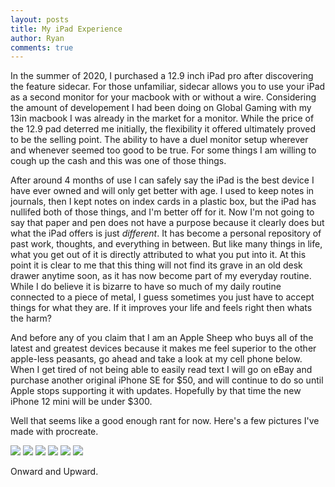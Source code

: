 ```yaml
---
layout: posts
title: My iPad Experience
author: Ryan
comments: true
---
```

In the summer of 2020, I purchased a 12.9 inch iPad pro after discovering the feature sidecar. For those unfamiliar, sidecar allows you to use your iPad as a second monitor for your macbook with or without a wire. Considering the amount of developement I had been doing on Global Gaming with my 13in macbook I was already in the market for a monitor. While the price of the 12.9 pad deterred me initially, the flexibility it offered ultimately proved to be the selling point. The ability to have a duel monitor setup wherever and whenever seemed too good to be true. For some things I am willing to cough up the cash and this was one of those things. 

After around 4 months of use I can safely say the iPad is the best device I have ever owned and will only get better with age. I used to keep notes in journals, then I kept notes on index cards in a plastic box, but the iPad has nullifed both of those things, and I'm better off for it. Now I'm not going to say that paper and pen does not have a purpose because it clearly does but what the iPad offers is just *different*. It has become a personal repository of past work, thoughts, and everything in between. But like many things in life, what you get out of it is directly attributed to what you put into it. At this point it is clear to me that this thing will not find its grave in an old desk drawer anytime soon, as it has now become part of my everyday routine. While I do believe it is bizarre to have so much of my daily routine connected to a piece of metal, I guess sometimes you just have to accept things for what they are. If it improves your life and feels right then whats the harm?

 And before any of you claim that I am an Apple Sheep who buys all of the latest and greatest devices because it makes me feel superior to the other apple-less peasants, go ahead and take a look at my cell phone below. When I get tired of not being able to easily read text I will go on eBay and purchase another original iPhone SE for $50, and will continue to do so until Apple stops supporting it with updates. Hopefully by that time the new iPhone 12 mini will be under $300.

Well that seems like a good enough rant for now. Here's a few pictures I've made with procreate.

<img src="https://lh3.googleusercontent.com/eWNEpzTRzFRlg5rZokafTO6v5WajKJaXJe0kK5h6tQV6HhCo2Kq9rA-ULjml59IiJuzBU8M8BlxhylNREgNSvJWJp0MWwye-0ZXd_benZ37ZM4jLE_UxoJ09Sa3N-aVgm6SdFzG4=w300" />
<img src="https://lh3.googleusercontent.com/4ewl5I63ddw6obBBMAPB6v9b0GnkDsA3ScHMfTU_WMj37L7FnK1ujoxtycijKTmsohBuiSSMX6xHw-laHMM2gd9VmscZh89xnv7PhIX6Syr4qef2oGu6KRtKYpDMekNzZwBnxens=w300"/>
<img src="https://lh3.googleusercontent.com/l411T2F8SAKX9tathC-8xX0votgPfconEWnix7MuyNvEBOfeRHkWsRBMvelgtpVzidyqDokc6PCsbC_o_rQC3iKFVMUTa2gNsEXGpgoD5Q6KMNtNpTWj19LJmjvxlrcT0_aRaoJL=w300"/>
<img src="https://lh3.googleusercontent.com/4cYfavsGQQWSk1jBfwYMii9MrfBaT2uIRtvSZ_0xOj0jeli1ZDjIbn-xpzj4L6TWBNk6XwpdqZLjXZBJLJdSr5o9roVy0KsXvTevVqgmdrXgTPFw6fXUkkfMPc523faB2F5LDuH4=w300"/>
<img src="https://lh3.googleusercontent.com/lg_MPpguf8w9yEGgDkVSXt8NWOVgmqmU9ihbBWRKl1vwalfOsAaz_EjunbLZz9KR7r9tDiITLa0HgMaj5LsqtOoVy8gN3UnjalAQYiNkzCvIAF3IT-A8DrbnT9WlKlp-7-gK2Bgg=w300"/>
<img src="https://lh3.googleusercontent.com/mBfSm0LVqPu7lID3qT6U9Z8nJdzQn3nb6zxGsqqbQtJXcu86r4S2XdQO_upYwLxIsjfwPJ4ty0bFaLzVdWbmoJSYGN_lvsZg5rl1nBs_dRU737GME98kTrfcg_Y354rmKg_3AB4u=w300"/>

Onward and Upward.


